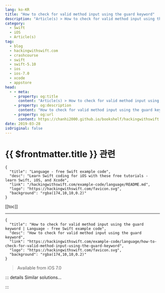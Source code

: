 ```yaml
---
lang: ko-KR
title: "How to check for valid method input using the guard keyword"
description: "Article(s) > How to check for valid method input using the guard keyword"
category:
  - Swift
  - iOS
  - Article(s)
tag: 
  - blog
  - hackingwithswift.com
  - crashcourse
  - swift
  - swift-5.10
  - ios
  - ios-7.0
  - xcode
  - appstore
head:
  - - meta:
    - property: og:title
      content: "Article(s) > How to check for valid method input using the guard keyword"
    - property: og:description
      content: "How to check for valid method input using the guard keyword"
    - property: og:url
      content: https://chanhi2000.github.io/bookshelf/hackingwithswift.com/example-code/language/how-to-check-for-valid-method-input-using-the-guard-keyword.html
date: 2019-03-28
isOriginal: false
---
```


# {{ $frontmatter.title }} 관련

```component VPCard
{
  "title": "Language - free Swift example code",
  "desc": "Learn Swift coding for iOS with these free tutorials - learn Swift, iOS, and Xcode",
  "link": "/hackingwithswift.com/example-code/language/README.md",
  "logo": "https://hackingwithswift.com/favicon.svg",
  "background": "rgba(174,10,10,0.2)"
}
```

[[toc]]

---

```component VPCard
{
  "title": "How to check for valid method input using the guard keyword | Language - free Swift example code",
  "desc": "How to check for valid method input using the guard keyword",
  "link": "https://hackingwithswift.com/example-code/language/how-to-check-for-valid-method-input-using-the-guard-keyword",
  "logo": "https://hackingwithswift.com/favicon.svg",
  "background": "rgba(174,10,10,0.2)"
}
```

> Available from iOS 7.0

<!-- TODO: 작성 -->

<!-- 
The `guard` keyword was introduced in Swift to signal early returns, which is a coding technique that effectively means "make sure all these things are set up before I start doing the real work in my function, others bail out."

For example, if you want to ensure a `submit()` is only ever run if an existing `name` property has a value, you would do this:

```swift
func submit() {
    guard name != nil else { return }

    doImportantWork(name)
}
```

This might seem like a job for a regular `if` statement, and to be fair that's correct - the two are very similar. The advantage with `guard`, however, is that it makes your intention clear: these values need to be set up correctly before continuing.

The `guard` keyword is also helpful because it can be used to check and unwrap optionals that remain unwrapped until the end of the method. For example:

```swift
func betterSubmit() {
    guard let unwrappedName = name else { return }

    doImportantWork(unwrappedName)
}
```

So, if `name` is `nil` the method will return; otherwise, it will be safely unwrapped into `unwrappedName`.

-->

::: details Similar solutions…

<!--
/example-code/uikit/how-to-detect-keyboard-input-using-pressesbegan-and-pressesended">How to detect keyboard input using pressesBegan() and pressesEnded() 
/example-code/uikit/how-to-create-custom-text-input-using-uikeyinput">How to create custom text input using UIKeyInput 
/example-code/language/how-to-use-the-rethrows-keyword">How to use the rethrows keyword 
/example-code/language/how-to-fix-argument-of-selector-refers-to-instance-method-that-is-not-exposed-to-objective-c">How to fix “argument of #selector refers to instance method that is not exposed to Objective-C” 
/example-code/language/how-to-delay-execution-of-code-using-the-defer-keyword">How to delay execution of code using the defer keyword</a>
-->

:::

